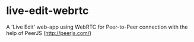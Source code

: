 live-edit-webrtc
================

A 'Live Edit' web-app using WebRTC for Peer-to-Peer connection with the help of PeerJS (http://peerjs.com/)
